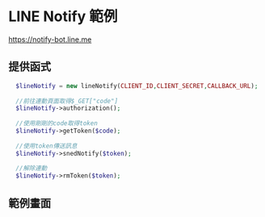 # LINE Notify 範例
https://notify-bot.line.me

## 提供函式
````php
  $lineNotify = new lineNotify(CLIENT_ID,CLIENT_SECRET,CALLBACK_URL);
  
  //前往連動頁面取得$_GET["code"]
  $lineNotify->authorization();
  
  //使用剛剛的code取得token
  $lineNotify->getToken($code);
  
  //使用token傳送訊息
  $lineNotify->snedNotify($token);
    
  //解除連動
  $lineNotify->rmToken($token);
````

## 範例畫面
